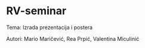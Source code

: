 # RV-seminar
Tema: Izrada prezentacija i postera 

Autori: Mario Maričević,
        Rea Prpić,
        Valentina Miculinić
